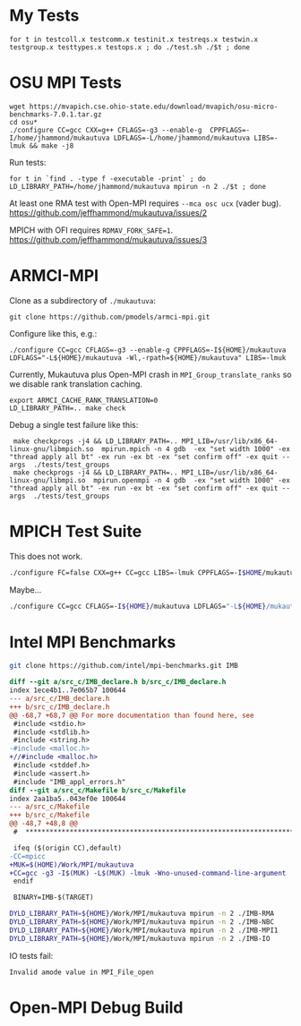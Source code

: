 # My Tests

```
for t in testcoll.x testcomm.x testinit.x testreqs.x testwin.x testgroup.x testtypes.x testops.x ; do ./test.sh ./$t ; done
```

# OSU MPI Tests

```
wget https://mvapich.cse.ohio-state.edu/download/mvapich/osu-micro-benchmarks-7.0.1.tar.gz
cd osu*
./configure CC=gcc CXX=g++ CFLAGS=-g3 --enable-g  CPPFLAGS=-I/home/jhammond/mukautuva LDFLAGS=-L/home/jhammond/mukautuva LIBS=-lmuk && make -j8
```

Run tests:
```
for t in `find . -type f -executable -print` ; do LD_LIBRARY_PATH=/home/jhammond/mukautuva mpirun -n 2 ./$t ; done
```

At least one RMA test with Open-MPI requires `--mca osc ucx` (vader bug). https://github.com/jeffhammond/mukautuva/issues/2

MPICH with OFI requires `RDMAV_FORK_SAFE=1`. https://github.com/jeffhammond/mukautuva/issues/3

# ARMCI-MPI

Clone as a subdirectory of `./mukautuva`:
```
git clone https://github.com/pmodels/armci-mpi.git
```

Configure like this, e.g.:
```
./configure CC=gcc CFLAGS=-g3 --enable-g CPPFLAGS=-I${HOME}/mukautuva LDFLAGS="-L${HOME}/mukautuva -Wl,-rpath=${HOME}/mukautuva" LIBS=-lmuk
```

Currently, Mukautuva plus Open-MPI crash in `MPI_Group_translate_ranks` so we disable rank translation caching.
```
export ARMCI_CACHE_RANK_TRANSLATION=0
LD_LIBRARY_PATH=.. make check
```

Debug a single test failure like this:
```
 make checkprogs -j4 && LD_LIBRARY_PATH=.. MPI_LIB=/usr/lib/x86_64-linux-gnu/libmpich.so  mpirun.mpich -n 4 gdb  -ex "set width 1000" -ex "thread apply all bt" -ex run -ex bt -ex "set confirm off" -ex quit --args  ./tests/test_groups
 make checkprogs -j4 && LD_LIBRARY_PATH=.. MPI_LIB=/usr/lib/x86_64-linux-gnu/libmpi.so  mpirun.openmpi -n 4 gdb  -ex "set width 1000" -ex "thread apply all bt" -ex run -ex bt -ex "set confirm off" -ex quit --args  ./tests/test_groups
```

# MPICH Test Suite

This does not work.
```sh
./configure FC=false CXX=g++ CC=gcc LIBS=-lmuk CPPFLAGS=-I$HOME/mukautuva LDFLAGS=-L$HOME/mukautuva --with-mpi=/dev/null MPICC=gcc MPICXX=g++ --enable-fortran=none
```

Maybe...
```sh
./configure CC=gcc CFLAGS=-I${HOME}/mukautuva LDFLAGS="-L${HOME}/mukautuva" LIBS="-lmuk" --disable-cxx --disable-spawn --enable-strictmpi --disable-fortran MPICC=gcc MPICXX=false MPIFC=false CXX=g++ FC=gfortran
```

# Intel MPI Benchmarks

```sh
git clone https://github.com/intel/mpi-benchmarks.git IMB
```

```patch
diff --git a/src_c/IMB_declare.h b/src_c/IMB_declare.h
index 1ece4b1..7e065b7 100644
--- a/src_c/IMB_declare.h
+++ b/src_c/IMB_declare.h
@@ -68,7 +68,7 @@ For more documentation than found here, see
 #include <stdio.h>
 #include <stdlib.h>
 #include <string.h>
-#include <malloc.h>
+//#include <malloc.h>
 #include <stddef.h>
 #include <assert.h>
 #include "IMB_appl_errors.h"
diff --git a/src_c/Makefile b/src_c/Makefile
index 2aa1ba5..043ef0e 100644
--- a/src_c/Makefile
+++ b/src_c/Makefile
@@ -48,7 +48,8 @@
 #  ***************************************************************************

 ifeq ($(origin CC),default)
-CC=mpicc
+MUK=$(HOME)/Work/MPI/mukautuva
+CC=gcc -g3 -I$(MUK) -L$(MUK) -lmuk -Wno-unused-command-line-argument
 endif

 BINARY=IMB-$(TARGET)
```

```sh
DYLD_LIBRARY_PATH=${HOME}/Work/MPI/mukautuva mpirun -n 2 ./IMB-RMA
DYLD_LIBRARY_PATH=${HOME}/Work/MPI/mukautuva mpirun -n 2 ./IMB-NBC
DYLD_LIBRARY_PATH=${HOME}/Work/MPI/mukautuva mpirun -n 2 ./IMB-MPI1
DYLD_LIBRARY_PATH=${HOME}/Work/MPI/mukautuva mpirun -n 2 ./IMB-IO
```

IO tests fail:
```
Invalid amode value in MPI_File_open
```

# Open-MPI Debug Build

```


```
